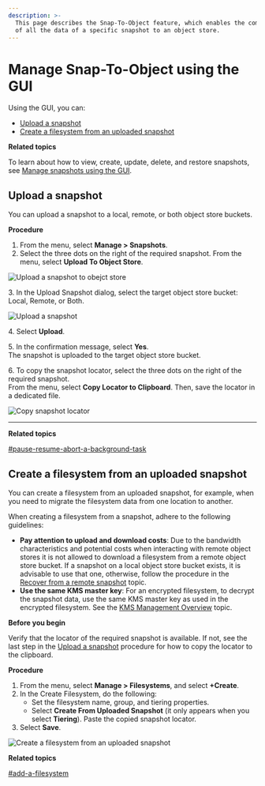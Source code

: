 ```yaml
---
description: >-
  This page describes the Snap-To-Object feature, which enables the committing
  of all the data of a specific snapshot to an object store.
---
```


# Manage Snap-To-Object using the GUI

Using the GUI, you can:

* [Upload a snapshot](snap-to-obj.md#upload-a-snapshot)
* [Create a filesystem from an uploaded snapshot](snap-to-obj.md#create-a-filesystem-from-an-uploaded-snapshot)



**Related topics**

To learn about how to view, create, update, delete, and restore snapshots, see [Manage snapshots using the GUI](../snapshots/snapshots.md).

## Upload a snapshot

You can upload a snapshot to a local, remote, or both object store buckets.

**Procedure**

1. From the menu, select **Manage > Snapshots**.
2. Select the three dots on the right of the required snapshot. From the menu, select **Upload To Object Store**.

![Upload a snapshot to obejct store](../../.gitbook/assets/wmng\_upload\_snapshot\_menu.png)

3\. In the Upload Snapshot dialog, select the target object store bucket: Local, Remote, or Both.

![Upload a snapshot](../../.gitbook/assets/wmng\_upload\_snapshot.png)

4\. Select **Upload**.

5\. In the confirmation message, select **Yes**.\
&#x20;   The snapshot is uploaded to the target object store bucket.

6\. To copy the snapshot locator, select the three dots on the right of the required snapshot.\
&#x20;    From the menu, select **Copy Locator to Clipboard**. Then, save the locator in a dedicated file.

![Copy snapshot locator](../../.gitbook/assets/wmng\_copy\_snapshot\_locator.gif)

****

**Related topics**

[#pause-resume-abort-a-background-task](../../usage/background-tasks.md#pause-resume-abort-a-background-task "mention")

## Create a filesystem from an uploaded snapshot

You can create a filesystem from an uploaded snapshot, for example, when you need to migrate the filesystem data from one location to another.

When creating a filesystem from a snapshot, adhere to the following guidelines:

* **Pay attention to upload and download costs**: Due to the bandwidth characteristics and potential costs when interacting with remote object stores it is not allowed to download a filesystem from a remote object store bucket. If a snapshot on a local object store bucket exists, it is advisable to use that one, otherwise, follow the procedure in the [Recover from a remote snapshot](snap-to-obj.md#recover-from-a-remote-snapshot) topic.
* **Use the same KMS master key**: For an encrypted filesystem, to decrypt the snapshot data, use the same KMS master key as used in the encrypted filesystem. See the [KMS Management Overview](../kms-management/#overview) topic.

**Before you begin**

Verify that the locator of the required snapshot is available. If not, see the last step in the [Upload a snapshot](snap-to-obj.md#upload-a-snapshot) procedure for how to copy the locator to the clipboard.&#x20;

**Procedure**

1. From the menu, select **Manage > Filesystems**, and select **+Create**.
2. In the Create Filesystem, do the following:
   * Set the filesystem name, group, and tiering properties.
   * Select **Create From Uploaded Snapshot** (it only appears when you select **Tiering**). Paste the copied snapshot locator.
3. Select **Save**.&#x20;

![Create a filesystem from an uploaded snapshot](../../.gitbook/assets/wmng\_Create\_fs\_from\_snapshot\_animated.gif)

**Related topics**

[#add-a-filesystem](../managing-filesystems/managing-filesystems.md#add-a-filesystem "mention")
